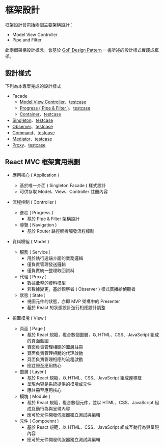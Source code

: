 # 框架設計

框架設計會包括兩個主要架構設計：

+ Model View Controller
+ Pipe and Filter

此兩個架構設計概念，會基於 [GoF Design Pattern](https://en.wikipedia.org/wiki/Design_Patterns) 一書所述的設計樣式實踐成框架。

## 設計樣式

下列為本專案完成的設計樣式

+ Facade
    - [Model View Controller](../src/framework/pattern/facade/mvc)、[testcase](../test/framework/pattern/facade-mvc.spec.ts)
    - [Progress ( Pipe & Filter )](../src/framework/pattern/facade/progress)、[testcase](../test/framework/pattern/facade-progress.spec.ts)
    - [Container](../src/framework/pattern/facade/container)、[testcase](../test/framework/pattern/facade-container.spec.ts)
+ [Singleton](../src/framework/pattern/facade/singleton)、[testcase](../test/framework/pattern/singleton.spec.ts)
+ [Observer](../src/framework/pattern/facade/observer)、[testcase](../test/framework/pattern/observer.spec.ts)
+ [Command](../src/framework/pattern/facade/command)、[testcase](../test/framework/pattern/command.spec.ts)
+ [Mediator](../src/framework/pattern/facade/mediator)、[testcase](../test/framework/pattern/mediator.spec.ts)
+ [Proxy](../src/framework/pattern/facade/proxy)、[testcase](../test/framework/pattern/proxy.spec.ts)

## React MVC 框架實用規劃

+ 應用核心 ( Application )
    - 基於唯一介面 ( Singleton Facade ) 樣式設計
    - 可供存取 Model、View、Controller 註冊內容

+ 流程控制 ( Controller )
    - 進程 ( Progress )
        + 基於 Pipe & Filter 架構設計
    - 導覽 ( Navigation )
        + 基於 Router 路徑解析觸發流程控制

+ 資料模組 ( Model )
    - 服務 ( Service )
        + 用於執行遠端介面的業務邏輯
        + 僅負責管理發送邏輯
        + 僅負責統一整理取回資料
    - 代理 ( Proxy )
        + 數據彙整的資料模型
        + 若數據變更，基於觀察者 ( Observer ) 樣式廣播給偵聽者
    - 狀態 ( State )
        + 視圖元件的狀態，亦即 MVP 架構中的 Presenter
        + 基於 React 的狀態設計進行相應設計調整

+ 視圖模塊 ( View )
    - 頁面 ( Page )
        + 基於 React 規範，複合數個圖層，以 HTML、CSS、JavaScript 組成的頁面藍圖
        + 頁面負責管理相關的圖層註冊
        + 頁面負責管理相關的代理啟動
        + 頁面負責管理相應的流程啟動
        + 應註冊至應用核心
    - 圖層 ( Layer )
        + 基於 React 規範，以 HTML、CSS、JavaScript 組成座標框
        + 呈現內容是系統提供的模塊或元件
        + 應註冊至應用核心
    - 模塊 ( Module )
        + 基於 React 規範，複合數個元件，並以 HTML、CSS、JavaScript 組成互動行為與呈現內容
        + 應可於元件開發伺服器獨立測試與編輯
    - 元件 ( Compoennt )
        + 基於 React 規範，以 HTML、CSS、JavaScript 組成互動行為與呈現內容
        + 應可於元件開發伺服器獨立測試與編輯
